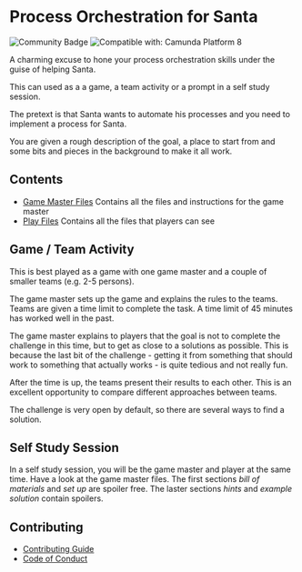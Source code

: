 # Process Orchestration for Santa
![Community Badge](https://img.shields.io/badge/Community%20Extension-An%20open%20source%20community%20maintained%20project-FF4700)
![Compatible with: Camunda Platform 8](https://img.shields.io/badge/Compatible%20with-Camunda%20Platform%208-0072Ce) 


A charming excuse to hone your process orchestration skills under the guise of helping Santa.

This can used as a a game, a team activity or a prompt in a self study session.

The pretext is that Santa wants to automate his processes and you need to implement a process for Santa.

You are given a rough description of the goal, a place to start from and some bits and pieces in the background to make it all work.

## Contents

* [Game Master Files](/game_master_files/README.md) Contains all the files and instructions for the game master
* [Play Files](/player_files/README.md) Contains all the files that players can see

## Game / Team Activity
This is best played as a game with one game master and a couple of smaller teams (e.g. 2-5 persons).

The game master sets up the game and explains the rules to the teams. Teams are given a time limit to complete the task. A time limit of 45 minutes has worked well in the past. 

The game master explains to players that the goal is not to complete the challenge in this time, but to get as close to a solutions as possible. This is because the last bit of the challenge - getting it from something that should work to something that actually works - is quite tedious and not really fun. 

After the time is up, the teams present their results to each other. This is an excellent opportunity to compare different approaches between teams. 

The challenge is very open by default, so there are several ways to find a solution.

## Self Study Session
In a self study session, you will be the game master and player at the same time. Have a look at the game master files. The first sections _bill of materials_ and _set up_ are spoiler free. The laster sections _hints_ and _example solution_ contain spoilers.

## Contributing
* [Contributing Guide](./CONTRIBUTING.md)
* [Code of Conduct](./CODE_OF_CONDUCT.md)